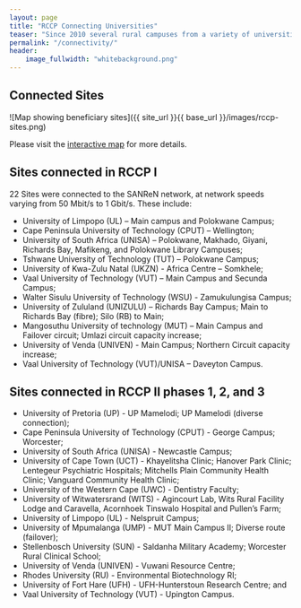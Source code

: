 ```yaml
---
layout: page
title: "RCCP Connecting Universities"
teaser: "Since 2010 several rural campuses from a variety of universities have benefited from the RCCP project. In 2018 the project <em>RCCP II</em> project team continues to connect universities in South Africa to the Internet. Learn more about the progress and plans."
permalink: "/connectivity/"
header:
    image_fullwidth: "whitebackground.png"
---
```


## Connected Sites

![Map showing beneficiary sites]({{ site_url }}{{ base_url }}/images/rccp-sites.png)

Please visit the [interactive map](http://rpubs.com/anelda/rccp-sites) for more details.

## Sites connected in RCCP I

22 Sites were connected to the SANReN network, at network speeds varying from 50 Mbit/s to 1
Gbit/s. These include:

- University of Limpopo (UL) – Main campus and Polokwane Campus;
- Cape Peninsula University of Technology (CPUT) – Wellington;
- University of South Africa (UNISA) – Polokwane, Makhado, Giyani, Richards Bay, Mafikeng,
and Polokwane Library Campuses;
- Tshwane University of Technology (TUT) – Polokwane Campus;
- University of Kwa-Zulu Natal (UKZN) - Africa Centre – Somkhele;
- Vaal University of Technology (VUT) – Main Campus and Secunda Campus;
- Walter Sisulu University of Technology (WSU) - Zamukulungisa Campus;
- University of Zululand (UNIZULU) – Richards Bay Campus; Main to Richards Bay (fibre); Silo
(RB) to Main;
- Mangosuthu University of technology (MUT) – Main Campus and Failover circuit; Umlazi
circuit capacity increase;
- University of Venda (UNIVEN) - Main Campus; Northern Circuit capacity increase;
- Vaal University of Technology (VUT)/UNISA – Daveyton Campus.

## Sites connected in RCCP II phases 1, 2, and 3

- University of Pretoria (UP) - UP Mamelodi; UP Mamelodi (diverse connection);
- Cape Peninsula University of Technology (CPUT) - George Campus; Worcester;
- University of South Africa (UNISA) - Newcastle Campus;
- University of Cape Town (UCT) - Khayelitsha Clinic; Hanover Park Clinic; Lentegeur
Psychiatric Hospitals; Mitchells Plain Community Health Clinic; Vanguard Community Health
Clinic;
- University of the Western Cape (UWC) - Dentistry Faculty;
- University of Witwatersrand (WITS) - Agincourt Lab, Wits Rural Facility Lodge and Caravella,
Acornhoek Tinswalo Hospital and Pullen’s Farm;
- University of Limpopo (UL) - Nelspruit Campus;
- University of Mpumalanga (UMP) - MUT Main Campus II; Diverse route (failover);
- Stellenbosch University (SUN) - Saldanha Military Academy; Worcester Rural Clinical School;
- University of Venda (UNIVEN) - Vuwani Resource Centre;
- Rhodes University (RU) - Environmental Biotechnology RI;
- University of Fort Hare (UFH) - UFH-Hunterstoun Research Centre; and
- Vaal University of Technology (VUT) - Upington Campus.

